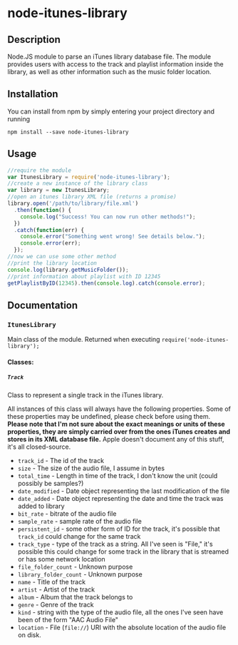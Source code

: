 # node-itunes-library
## Description
Node.JS module to parse an iTunes library database file.
The module provides users with access to the track and playlist information inside the library, as well as other information such as the music folder location.

## Installation
You can install from npm by simply entering your project directory and running

`npm install --save node-itunes-library`

## Usage
```javascript
//require the module
var ItunesLibrary = require('node-itunes-library');
//create a new instance of the library class
var library = new ItunesLibrary;
//open an itunes library XML file (returns a promise)
library.open('/path/to/library/file.xml')
  .then(function() {
    console.log("Success! You can now run other methods!");
  })
  .catch(function(err) {
    console.error("Something went wrong! See details below.");
    console.error(err);
  });
//now we can use some other method
//print the library location
console.log(library.getMusicFolder());
//print information about playlist with ID 12345
getPlaylistByID(12345).then(console.log).catch(console.error);
```
## Documentation
### `ItunesLibrary`
Main class of the module. Returned when executing `require('node-itunes-library');`
#### Classes:
##### `Track`
Class to represent a single track in the iTunes library.

All instances of this class will always have the following properties. Some of these properties may be undefined, please check before using them. **Please note that I'm not sure about the exact meanings or units of these properties, they are simply carried over from the ones iTunes creates and stores in its XML database file.** Apple doesn't document any of this stuff, it's all closed-source.
- `track_id` - The id of the track
- `size` - The size of the audio file, I assume in bytes
- `total_time` - Length in time of the track, I don't know the unit (could possibly be samples?)
- `date_modified` - Date object representing the last modification of the file
- `date_added` - Date object representing the date and time the track was added to library
- `bit_rate` - bitrate of the audio file
- `sample_rate` - sample rate of the audio file
- `persistent_id` - some other form of ID for the track, it's possible that `track_id` could change for the same track
- `track_type` - type of the track as a string. All I've seen is "File," it's possible this could change for some track in the library that is streamed or has some network location
- `file_folder_count` - Unknown purpose
- `library_folder_count` - Unknown purpose
- `name` - Title of the track
- `artist` - Artist of the track
- `album` - Album that the track belongs to
- `genre` - Genre of the track
- `kind` - string with the type of the audio file, all the ones I've seen have been of the form "AAC Audio File"
- `location` - File (`file://`) URI with the absolute location of the audio file on disk.
